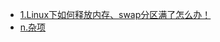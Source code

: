 - [1.Linux下如何释放内存、swap分区满了怎么办！](https://github.com/shangaijun/blog/blob/master/articles/linux/1.md)
- [n.杂项](https://github.com/shangaijun/blog/blob/master/articles/linux/misc.md)
